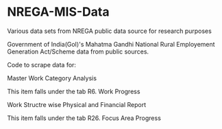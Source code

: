 # NREGA-MIS-Data
Various data sets from NREGA public data source for research purposes

Government of India(GoI)'s Mahatma Gandhi National Rural Employement Generation Act/Scheme data from public sources. 

Code to scrape data for:

Master Work Category Analysis

 This item falls under the tab R6. Work Progress
 
Work Structre wise Physical and Financial Report

 This item falls under the tab R26. Focus Area Progress
